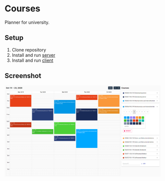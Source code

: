 # Courses

Planner for university.

## Setup

1. Clone repository
2. Install and run [server](https://github.com/operrathor/courses/tree/main/server)
3. Install and run [client](https://github.com/operrathor/courses/tree/main/client)

## Screenshot

![](./screenshot.png)
